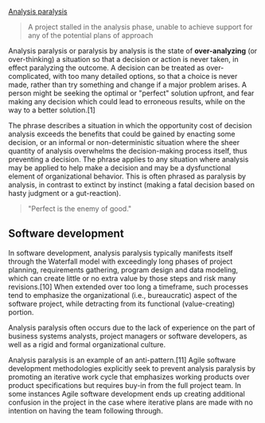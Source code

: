 [Analysis paralysis](https://en.wikipedia.org/wiki/Anti-pattern)

> A project stalled in the analysis phase, unable to achieve support for any of the potential plans of approach


Analysis paralysis or paralysis by analysis is the state of **over-analyzing** (or over-thinking) a situation so that a decision or action is never taken, in effect paralyzing the outcome. A decision can be treated as over-complicated, with too many detailed options, so that a choice is never made, rather than try something and change if a major problem arises. A person might be seeking the optimal or "perfect" solution upfront, and fear making any decision which could lead to erroneous results, while on the way to a better solution.[1]

The phrase describes a situation in which the opportunity cost of decision analysis exceeds the benefits that could be gained by enacting some decision, or an informal or non-deterministic situation where the sheer quantity of analysis overwhelms the decision-making process itself, thus preventing a decision. The phrase applies to any situation where analysis may be applied to help make a decision and may be a dysfunctional element of organizational behavior. This is often phrased as paralysis by analysis, in contrast to extinct by instinct (making a fatal decision based on hasty judgment or a gut-reaction).

> "Perfect is the enemy of good."

## Software development

In software development, analysis paralysis typically manifests itself through the Waterfall model with exceedingly long phases of project planning, requirements gathering, program design and data modeling, which can create little or no extra value by those steps and risk many revisions.[10] When extended over too long a timeframe, such processes tend to emphasize the organizational (i.e., bureaucratic) aspect of the software project, while detracting from its functional (value-creating) portion.

Analysis paralysis often occurs due to the lack of experience on the part of business systems analysts, project managers or software developers, as well as a rigid and formal organizational culture.

Analysis paralysis is an example of an anti-pattern.[11] Agile software development methodologies explicitly seek to prevent analysis paralysis by promoting an iterative work cycle that emphasizes working products over product specifications but requires buy-in from the full project team. In some instances Agile software development ends up creating additional confusion in the project in the case where iterative plans are made with no intention on having the team following through.